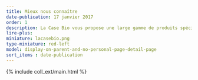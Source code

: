 ```yaml
---
title: Mieux nous connaître
date-publication: 17 janvier 2017
order: 1
description: La Case Bio vous propose une large gamme de produits spécialisés , et de services
lire-plus:
miniature: lacasebio.png
type-miniature: red-left
model: display-on-parent-and-no-personal-page-detail-page
sort_items : date-publication
---
```



{% include coll_ext/main.html %}

